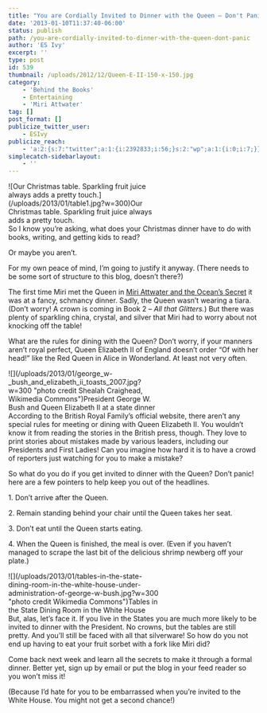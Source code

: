 ```yaml
---
title: "You are Cordially Invited to Dinner with the Queen – Don't Panic!"
date: '2013-01-10T11:37:40-06:00'
status: publish
path: /you-are-cordially-invited-to-dinner-with-the-queen-dont-panic
author: 'ES Ivy'
excerpt: ''
type: post
id: 539
thumbnail: /uploads/2012/12/Queen-E-II-150-x-150.jpg
category:
    - 'Behind the Books'
    - Entertaining
    - 'Miri Attwater'
tag: []
post_format: []
publicize_twitter_user:
    - ESIvy
publicize_reach:
    - 'a:2:{s:7:"twitter";a:1:{i:2392833;i:56;}s:2:"wp";a:1:{i:0;i:7;}}'
simplecatch-sidebarlayout:
    - ''
---
```

<div class="wp-caption alignleft" id="attachment_541" style="width: 310px">![Our Christmas table. Sparkling fruit juice always adds a pretty touch.](/uploads/2013/01/table1.jpg?w=300)Our Christmas table. Sparkling fruit juice always adds a pretty touch.

</div>So I know you’re asking, what does your Christmas dinner have to do with books, writing, and getting kids to read?

Or maybe you aren’t.

For my own peace of mind, I’m going to justify it anyway. (There needs to be some sort of structure to this blog, doesn’t there?)

The first time Miri met the Queen in [Miri Attwater and the Ocean’s Secret](http://192.168.1.34:4945/miri-attwater-and-the-oceans-secret/ "Miri Attwater and the Ocean’s Secret") it was at a fancy, schmancy dinner. Sadly, the Queen wasn’t wearing a tiara. (Don’t worry! A crown is coming in Book 2 – *All that Glitters.*) But there was plenty of sparkling china, crystal, and silver that Miri had to worry about not knocking off the table!

What are the rules for dining with the Queen? Don’t worry, if your manners aren’t royal perfect, Queen Elizabeth II of England doesn’t order “Of with her head!” like the Red Queen in Alice in Wonderland. At least not very often.

<div class="wp-caption alignright" id="attachment_542" style="width: 310px">![](/uploads/2013/01/george_w-_bush_and_elizabeth_ii_toasts_2007.jpg?w=300 "photo credit Shealah Craighead, Wikimedia Commons")President George W. Bush and Queen Elizabeth II at a state dinner

</div>According to the British Royal Family’s official website, there aren’t any special rules for meeting or dining with Queen Elizabeth II. You wouldn’t know it from reading the stories in the British press, though. They love to print stories about mistakes made by various leaders, including our Presidents and First Ladies! Can you imagine how hard it is to have a crowd of reporters just watching for you to make a mistake?

So what do you do if you get invited to dinner with the Queen? Don’t panic! here are a few pointers to help keep you out of the headlines.

1\. Don’t arrive after the Queen.

2\. Remain standing behind your chair until the Queen takes her seat.

3\. Don’t eat until the Queen starts eating.

4\. When the Queen is finished, the meal is over. (Even if you haven’t managed to scrape the last bit of the delicious shrimp newberg off your plate.)

<div class="wp-caption alignleft" id="attachment_545" style="width: 310px">![](/uploads/2013/01/tables-in-the-state-dining-room-in-the-white-house-under-administration-of-george-w-bush.jpg?w=300 "photo credit Wikimedia Commons")Tables in the State Dining Room in the White House

</div>But, alas, let’s face it. If you live in the States you are much  
more likely to be invited to dinner with the President. No crowns, but the tables are still pretty. And you’ll still be faced with all that silverware! So how do you not end up having to eat your fruit sorbet with a fork like Miri did?

Come back next week and learn all the secrets to make it through a formal dinner. Better yet, sign up by email or put the blog in your feed reader so you won’t miss it!

(Because I’d hate for you to be embarrassed when you’re invited to the White House. You might not get a second chance!)